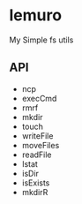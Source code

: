 # lemuro

My Simple fs utils

## API

- ncp
- execCmd
- rmrf
- mkdir
- touch
- writeFile
- moveFiles
- readFile
- lstat
- isDir
- isExists
- mkdirR

